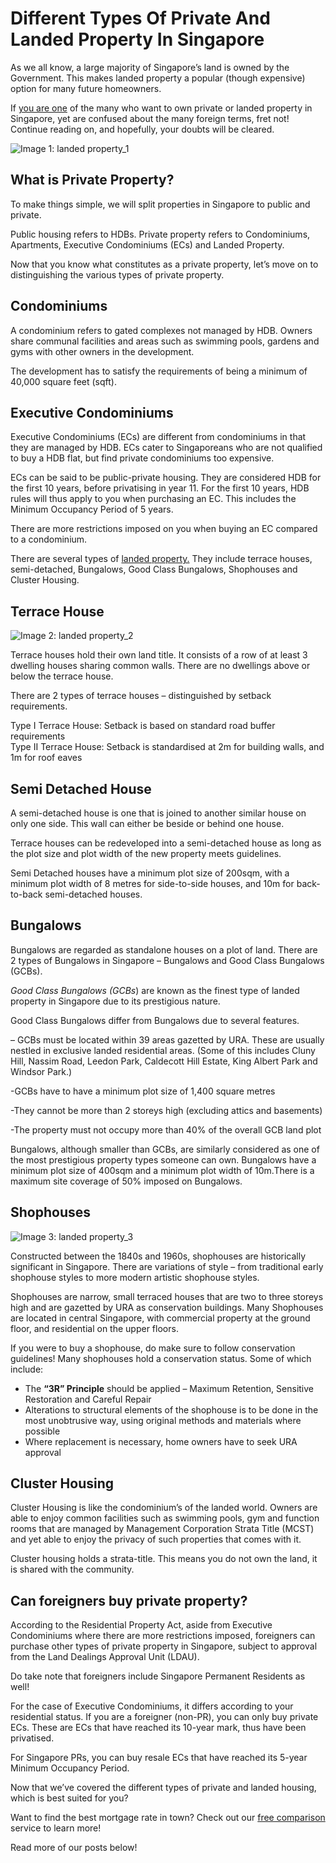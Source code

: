 # Different Types Of Private And Landed Property In Singapore
As we all know, a large majority of Singapore’s land is owned by the Government. This makes landed property a popular (though expensive) option for many future homeowners.

If [you are one](https://www.redbrick.sg/blog/best-home-loan-singapore/) of the many who want to own private or landed property in Singapore, yet are confused about the many foreign terms, fret not! Continue reading on, and hopefully, your doubts will be cleared.

![Image 1: landed property_1](https://www.redbrick.sg/wp-content/uploads/2022/11/landed-property_1.jpg)

What is Private Property?
-------------------------

To make things simple, we will split properties in Singapore to public and private.

Public housing refers to HDBs. Private property refers to Condominiums, Apartments, Executive Condominiums (ECs) and Landed Property.

Now that you know what constitutes as a private property, let’s move on to distinguishing the various types of private property.

Condominiums
------------

A condominium refers to gated complexes not managed by HDB. Owners share communal facilities and areas such as swimming pools, gardens and gyms with other owners in the development.

The development has to satisfy the requirements of being a minimum of 40,000 square feet (sqft).

Executive Condominiums
----------------------

Executive Condominiums (ECs) are different from condominiums in that they are managed by HDB. ECs cater to Singaporeans who are not qualified to buy a HDB flat, but find private condominiums too expensive.

ECs can be said to be public-private housing. They are considered HDB for the first 10 years, before privatising in year 11. For the first 10 years, HDB rules will thus apply to you when purchasing an EC. This includes the Minimum Occupancy Period of 5 years.

There are more restrictions imposed on you when buying an EC compared to a condominium.

There are several types of [landed property.](https://www.edgeprop.sg/property-news/why-landed-property-great-store-wealth) They include terrace houses, semi-detached, Bungalows, Good Class Bungalows, Shophouses and Cluster Housing.

Terrace House
-------------

![Image 2: landed property_2](blob:https://www.redbrick.sg/ee0bc06cd0a0927cf0b78a38c92ee9e7)

Terrace houses hold their own land title. It consists of a row of at least 3 dwelling houses sharing common walls. There are no dwellings above or below the terrace house.

There are 2 types of terrace houses – distinguished by setback requirements.

Type I Terrace House: Setback is based on standard road buffer requirements  
Type II Terrace House: Setback is standardised at 2m for building walls, and 1m for roof eaves

Semi Detached House
-------------------

A semi-detached house is one that is joined to another similar house on only one side. This wall can either be beside or behind one house.

Terrace houses can be redeveloped into a semi-detached house as long as the plot size and plot width of the new property meets guidelines.

Semi Detached houses have a minimum plot size of 200sqm, with a minimum plot width of 8 metres for side-to-side houses, and 10m for back-to-back semi-detached houses.

Bungalows
---------

Bungalows are regarded as standalone houses on a plot of land. There are 2 types of Bungalows in Singapore – Bungalows and Good Class Bungalows (GCBs).

_Good Class Bungalows (GCBs_) are known as the finest type of landed property in Singapore due to its prestigious nature.

Good Class Bungalows differ from Bungalows due to several features.

– GCBs must be located within 39 areas gazetted by URA. These are usually nestled in exclusive landed residential areas. (Some of this includes Cluny Hill, Nassim Road, Leedon Park, Caldecott Hill Estate, King Albert Park and Windsor Park.)

\-GCBs have to have a minimum plot size of 1,400 square metres

\-They cannot be more than 2 storeys high (excluding attics and basements)

\-The property must not occupy more than 40% of the overall GCB land plot

Bungalows, although smaller than GCBs, are similarly considered as one of the most prestigious property types someone can own. Bungalows have a minimum plot size of 400sqm and a minimum plot width of 10m.There is a maximum site coverage of 50% imposed on Bungalows.

Shophouses
----------

![Image 3: landed property_3](blob:https://www.redbrick.sg/358e606b09cd9f44c233ba7646890ed8)

Constructed between the 1840s and 1960s, shophouses are historically significant in Singapore. There are variations of style – from traditional early shophouse styles to more modern artistic shophouse styles.

Shophouses are narrow, small terraced houses that are two to three storeys high and are gazetted by URA as conservation buildings. Many Shophouses are located in central Singapore, with commercial property at the ground floor, and residential on the upper floors.

If you were to buy a shophouse, do make sure to follow conservation guidelines! Many shophouses hold a conservation status. Some of which include:

*   The **“3R” Principle** should be applied – Maximum Retention, Sensitive Restoration and Careful Repair
*   Alterations to structural elements of the shophouse is to be done in the most unobtrusive way, using original methods and materials where possible
*   Where replacement is necessary, home owners have to seek URA approval

Cluster Housing
---------------

Cluster Housing is like the condominium’s of the landed world. Owners are able to enjoy common facilities such as swimming pools, gym and function rooms that are managed by Management Corporation Strata Title (MCST) and yet able to enjoy the privacy of such properties that comes with it.

Cluster housing holds a strata-title. This means you do not own the land, it is shared with the community.

Can foreigners buy private property?
------------------------------------

According to the Residential Property Act, aside from Executive Condominiums where there are more restrictions imposed, foreigners can purchase other types of private property in Singapore, subject to approval from the Land Dealings Approval Unit (LDAU).

Do take note that foreigners include Singapore Permanent Residents as well!

For the case of Executive Condominiums, it differs according to your residential status. If you are a foreigner (non-PR), you can only buy private ECs. These are ECs that have reached its 10-year mark, thus have been privatised.

For Singapore PRs, you can buy resale ECs that have reached its 5-year Minimum Occupancy Period.

Now that we’ve covered the different types of private and landed housing, which is best suited for you?

Want to find the best mortgage rate in town? Check out our [free comparison](https://www.redbrick.sg/free-mortgage-loan-comparison-singapore/) service to learn more!

Read more of our posts below!